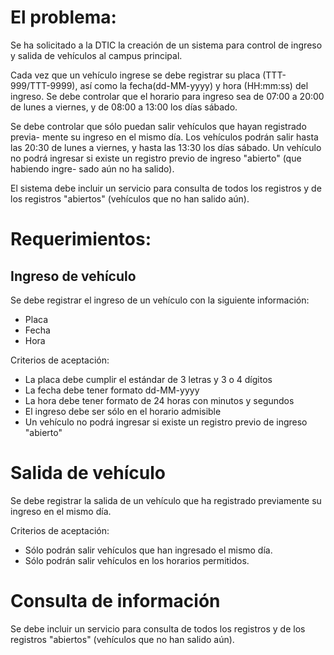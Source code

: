 El problema:
===============================================================================

Se ha solicitado a la DTIC la creación de un sistema para control de ingreso
y salida de vehículos al campus principal.

Cada vez que un vehículo ingrese se debe registrar su placa (TTT-999/TTT-9999),
así como la fecha(dd-MM-yyyy) y hora (HH:mm:ss) del ingreso. 
Se debe controlar que el horario para ingreso sea de 07:00 a 20:00 de lunes a 
viernes, y de 08:00 a 13:00 los días sábado.

Se debe controlar que sólo puedan salir vehículos que hayan registrado previa-
mente su ingreso en el mismo día. Los vehículos podrán salir hasta las 20:30
de lunes a viernes, y hasta las 13:30 los días sábado. Un vehículo no podrá 
ingresar si existe un registro previo de ingreso "abierto" (que habiendo ingre-
sado aún no ha salido).

El sistema debe incluir un servicio para consulta de todos los registros y de
los registros "abiertos" (vehículos que no han salido aún).


Requerimientos:
===============================================================================

Ingreso de vehículo
-------------------
Se debe registrar el ingreso de un vehículo con la siguiente información:
- Placa
- Fecha
- Hora

Criterios de aceptación:

- La placa debe cumplir el estándar de 3 letras y 3 o 4 dígitos
- La fecha debe tener formato dd-MM-yyyy
- La hora debe tener formato de 24 horas con minutos y segundos
- El ingreso debe ser sólo en el horario admisible
- Un vehículo no podrá ingresar si existe un registro previo de ingreso "abierto"


Salida de vehículo
==================
Se debe registrar la salida de un vehículo que ha registrado
previamente su ingreso en el mismo día.

Criterios de aceptación:

- Sólo podrán salir vehículos que han ingresado el mismo día.
- Sólo podrán salir vehículos en los horarios permitidos.


Consulta de información
=======================

Se debe incluir un servicio para consulta de todos los registros y de
los registros "abiertos" (vehículos que no han salido aún).
